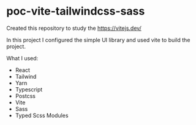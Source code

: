 # poc-vite-tailwindcss-sass

Created this repository to study the https://vitejs.dev/

In this project I configured the simple UI library and used vite to build the project.

What I used:

* React
* Tailwind
* Yarn
* Typescript
* Postcss
* Vite
* Sass
* Typed Scss Modules
